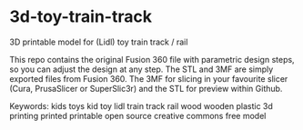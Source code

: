 # 3d-toy-train-track
3D printable model for (Lidl) toy train track / rail

This repo contains the original Fusion 360 file with parametric design steps, so you can adjust the design at any step.
The STL and 3MF are simply exported files from Fusion 360.
The 3MF for slicing in your favourite slicer (Cura, PrusaSlicer or SuperSlic3r) and the STL for preview within Github.



Keywords: kids toys kid toy lidl train track rail wood wooden plastic 3d printing printed printable open source creative commons free model
